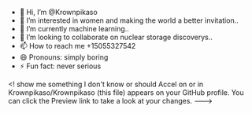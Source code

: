 - 👋 Hi, I’m @Krownpikaso
- 👀 I’m interested in women and making the world a better invitation..
- 🌱 I’m currently machine learning..
- 💞️ I’m looking to collaborate on nuclear storage discoverys..
- 📫 How to reach me +15055327542
- 😄 Pronouns: simply boring 
- ⚡ Fun fact: never serious 

<! show me something I don't know or should Accel on or in 
Krownpikaso/Krownpikaso (this file) appears on your GitHub profile.
You can click the Preview link to take a look at your changes.
--->
